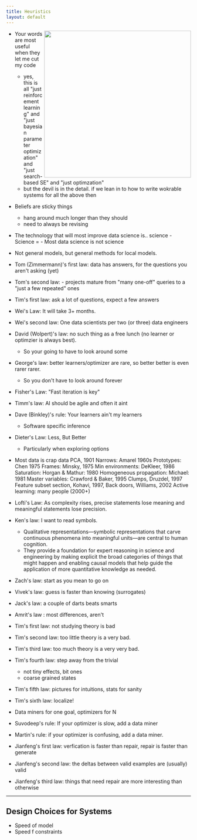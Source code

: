 ```yaml
---
title: Heuristics
layout: default
---
```


<img width=400 align=right src="https://divergentmba.files.wordpress.com/2010/04/knowledge-funnel-762867.png">

- Your words are most useful when they let me cut my code
    - yes, this is all "just reinforcement learning" and "just bayesian parameter
      optimization" and "just search-based SE" and "just optimzation"
    - but the devil is in the detail. if we lean in to how to write wokrable systems for
      all the above then 

- Beliefs are sticky things
   - hang around much longer than they should
   - need to always be revising

- The technology that will most improve data science is.. science
      - Science =
      - Most data science is not science

- Not general models, but general methods for local models.

- Tom (Zimmermann)'s first law: data has answers, for the questions you aren't asking (yet)

- Tom's second law:
      - projects mature from "many one-off" queries to a "just a few repeated"  ones

- Tim's first law: ask a lot of questions, expect a few answers

- Wei's Law: It will take 3+ months.

- Wei's second law: One data scientists per two (or three) data engineers

- David (Wolpert)'s law: no such thing as a free lunch (no learner or optimzier is always best).
    - So your going to have to look around some

- George's law: better learners/optimizer are rare, so better better is even rarer rarer.
    - So you don't have to look around forever

- Fisher's Law: "Fast iteration is key"

- Timm's law: AI should be agile and often it aint

- Dave (Binkley)'s rule: Your learners ain't my learners
     - Software specific inference

- Dieter's Law: Less, But Better
     - Particularly when exploring options

- Most data is crap data PCA, 1901
Narrows: Amarel 1960s
Prototypes: Chen 1975
Frames: Minsky, 1975
Min environments: DeKleer, 1986
Saturation: Horgan & Mathur: 1980
Homogeneous propagation: Michael: 1981
Master variables: Crawford & Baker, 1995
Clumps, Druzdel, 1997
Feature subset section, Kohavi, 1997,
Back doors, Williams, 2002
Active learning: many people (2000+)


- Lofti's Law:
  As complexity rises, precise statements lose meaning and meaningful statements lose precision.

- Ken's law: I want to read symbols. 
     - Qualitative representations—symbolic representations that carve continuous phenomena into meaningful units—are central to human cognition.
     -  They provide a foundation for expert reasoning in science and engineering by making explicit the broad categories of things that might happen and enabling causal models that help guide the application of more quantitative knowledge as needed. 

- Zach's law: start as you mean to go on

- Vivek's law:  guess is faster than knowing (surrogates)

- Jack's law: a couple of darts beats smarts


- Amrit's law : most differences, aren't

- Tim's first law: not studying theory is bad

- Tim's second law: too little theory is a very bad.

- Tim's third law: too much theory is a very very bad.

- Tim's fourth law: step away from the trivial
     - not tiny effects, bit ones
     - coarse grained states

- Tim's fifth law: pictures for intuitions, stats for sanity

- Tim's sixth law: localize!

- Data miners for one goal, optimizers for N

- Suvodeep's rule: If your optimizer is slow, add a data miner

- Martin's rule: if your optimizer is confusing, add a data miner.

- Jianfeng's first law: verfication is faster than repair, repair is faster than generate

- Jianfeng's second law: the deltas between valid examples are (usually) valid

- Jianfeng's third law: things that need repair are more interesting than otherwise



----

## Design Choices for Systems

- Speed of model
- Speed f constraints
